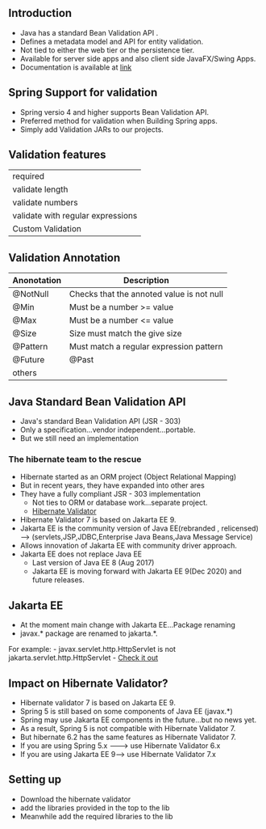 ## Introduction
- Java has a standard Bean Validation API . 
- Defines a metadata model and API for entity validation. 
- Not tied to either the web tier or the persistence tier. 
- Available for server side apps and also client side JavaFX/Swing Apps. 
- Documentation is available at [link](http://www.beanvalidation.org)


## Spring Support for validation 
- Spring versio 4 and higher supports Bean Validation API.
- Preferred method for validation when Building Spring apps. 
- Simply add Validation JARs to our projects. 

## Validation features 
||
|--------|
|required|
|validate length|
|validate numbers|
|validate with regular expressions|
|Custom Validation|

## Validation Annotation

|Anonotation|Description|
|-----------|-----------|
|@NotNull|Checks that the annoted value is not null|
|@Min|Must be a number >= value|
|@Max|Must be a number <= value|
|@Size|Size must match the give size|
|@Pattern|Must match a regular expression pattern|
|@Future|@Past|Date must be in future or past og a given date|
|others|

## Java Standard Bean Validation API 
- Java's standard Bean Validation API (JSR - 303)
- Only a specification...vendor independent...portable. 
- But we still need an implementation

### The hibernate team to the rescue
- Hibernate started as an ORM project (Object Relational Mapping)
- But in recent years, they have expanded into other ares
- They have a fully compliant JSR - 303 implementation
    - Not ties to ORM or database work...separate project.
    - [Hibernate Validator](http://www.hibernate.org/validator)
- Hibernate Validator 7 is based on Jakarta EE 9. 
- Jakarta EE is the community version of Java EE(rebranded , relicensed) --> (servlets,JSP,JDBC,Enterprise Java Beans,Java Message Service)
- Allows innovation of Jakarta EE with community driver approach. 
- Jakarta EE does not replace Java EE 
    - Last version of Java EE 8 (Aug 2017)
    - Jakarta EE is moving forward with Jakarta EE 9(Dec 2020) and future releases. 


## Jakarta EE 
- At the moment main change with Jakarta EE...Package renaming 
- javax.* package are renamed to jakarta.*. 

For example: 
    - javax.servlet.http.HttpServlet is not jakarta.servlet.http.HttpServlet
    - [Check it out](https://jakarta.ee/about)

## Impact on Hibernate Validator? 
- Hibernate validator 7 is based on Jakarta EE 9. 
- Spring 5 is still based on some components of Java EE (javax.*)
- Spring may use Jakarta EE components in the future...but no news yet. 
- As a result, Spring 5 is not compatible with Hibernate Validator 7.  
- But hibernate 6.2 has the same features as Hibernate Validator 7. 
- If you are using Spring 5.x ---> use Hibernate Validator 6.x
- If you are using Jakarta EE 9--> use Hibernate Validator 7.x 

## Setting up 
- Download the hibernate validator 
- add the libraries provided in the top to the lib 
- Meanwhile add the required libraries to the lib